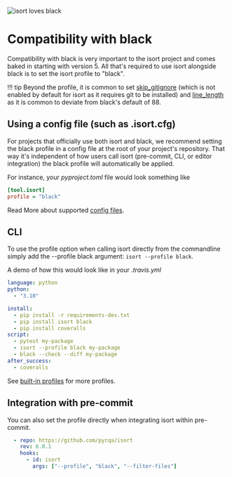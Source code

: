![isort loves black](https://raw.githubusercontent.com/pycqa/isort/main/art/isort_loves_black.png)

# Compatibility with black

Compatibility with black is very important to the isort project and comes baked in starting with version 5.
All that's required to use isort alongside black is to set the isort profile to "black".

!!! tip
    Beyond the profile, it is common to set [skip_gitignore](https://pycqa.github.io/isort/docs/configuration/options.html#skip-gitignore) (which is not enabled by default for isort as it requires git to be installed) and [line_length](https://pycqa.github.io/isort/docs/configuration/options.html#line-length) as it is common to deviate from black's default of 88.


## Using a config file (such as .isort.cfg)

For projects that officially use both isort and black, we recommend setting the black profile in a config file at the root of your project's repository.
That way it's independent of how users call isort (pre-commit, CLI, or editor integration) the black profile will automatically be applied.

For instance, your _pyproject.toml_ file would look something like

```ini
[tool.isort]
profile = "black"
```

Read More about supported [config files](https://pycqa.github.io/isort/docs/configuration/config_files.html).

## CLI

To use the profile option when calling isort directly from the commandline simply add the --profile black argument: `isort --profile black`.

A demo of how this would look like in your _.travis.yml_

```yaml
language: python
python:
  - "3.10"

install:
  - pip install -r requirements-dev.txt
  - pip install isort black
  - pip install coveralls
script:
  - pytest my-package
  - isort --profile black my-package
  - black --check --diff my-package
after_success:
  - coveralls

```

See [built-in profiles](https://pycqa.github.io/isort/docs/configuration/profiles.html) for more profiles.

## Integration with pre-commit

You can also set the profile directly when integrating isort within pre-commit.

```yaml
  - repo: https://github.com/pycqa/isort
    rev: 6.0.1
    hooks:
      - id: isort
        args: ["--profile", "black", "--filter-files"]
```
